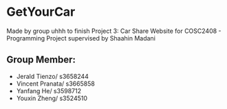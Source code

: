 # GetYourCar

Made by group uhhh to finish Project 3: Car Share Website for COSC2408 - Programming Project supervised by Shaahin Madani

## Group Member:
* Jerald Tienzo/ s3658244
* Vincent Pranata/ s3665858 
* Yanfang He/ s3598712
* Youxin Zheng/ s3524510
